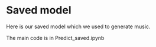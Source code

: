 # Saved model

Here is our saved model which we used to generate music.

The main code is in Predict_saved.ipynb
